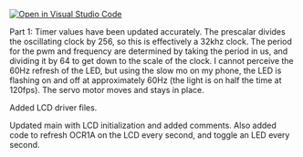 [![Open in Visual Studio Code](https://classroom.github.com/assets/open-in-vscode-c66648af7eb3fe8bc4f294546bfd86ef473780cde1dea487d3c4ff354943c9ae.svg)](https://classroom.github.com/online_ide?assignment_repo_id=7680393&assignment_repo_type=AssignmentRepo)

Part 1: Timer values have been updated accurately. The prescalar divides the oscillating clock by 256, so this is effectively a 32khz clock. The period for the pwm and frequency are determined by taking the period in us, and dividing it by 64 to get down to the scale of the clock.
I cannot perceive the 60Hz refresh of the LED, but using the slow mo on my phone, the LED is flashing on and off at approximately 60Hz (the light is on half the time at 120fps). The servo motor moves and stays in place.

Added LCD driver files.

Updated main with LCD initialization and added comments. Also added code to refresh OCR1A on the LCD every second, and toggle an LED every second.